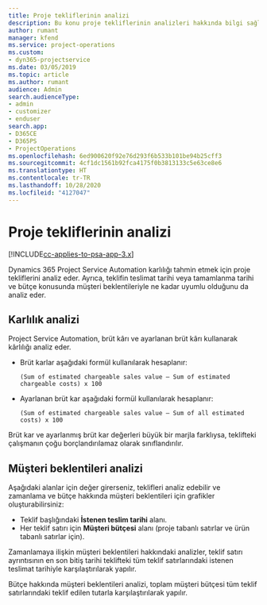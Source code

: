 ```yaml
---
title: Proje tekliflerinin analizi
description: Bu konu proje tekliflerinin analizleri hakkında bilgi sağlar.
author: rumant
manager: kfend
ms.service: project-operations
ms.custom:
- dyn365-projectservice
ms.date: 03/05/2019
ms.topic: article
ms.author: rumant
audience: Admin
search.audienceType:
- admin
- customizer
- enduser
search.app:
- D365CE
- D365PS
- ProjectOperations
ms.openlocfilehash: 6ed900620f92e76d293f6b533b101be94b25cff3
ms.sourcegitcommit: 4cf1dc1561b92fca4175f0b3813133c5e63ce8e6
ms.translationtype: HT
ms.contentlocale: tr-TR
ms.lasthandoff: 10/28/2020
ms.locfileid: "4127047"
---
```

# <a name="analysis-of-project-quotes"></a>Proje tekliflerinin analizi

[!INCLUDE[cc-applies-to-psa-app-3.x](../includes/cc-applies-to-psa-app-3x.md)]

Dynamics 365 Project Service Automation karlılığı tahmin etmek için proje tekliflerini analiz eder. Ayrıca, teklifin teslimat tarihi veya tamamlanma tarihi ve bütçe konusunda müşteri beklentileriyle ne kadar uyumlu olduğunu da analiz eder.

## <a name="profitability-analysis"></a>Karlılık analizi

Project Service Automation, brüt kârı ve ayarlanan brüt kârı kullanarak kârlılığı analiz eder.

- Brüt karlar aşağıdaki formül kullanılarak hesaplanır:

  `
    (Sum of estimated chargeable sales value – Sum of estimated chargeable costs) x 100
  `
- Ayarlanan brüt kar aşağıdaki formül kullanılarak hesaplanır:

  `
    (Sum of estimated chargeable sales value – Sum of all estimated costs) x 100
  `

Brüt kar ve ayarlanmış brüt kar değerleri büyük bir marjla farklıysa, teklifteki çalışmanın çoğu borçlandırılamaz olarak sınıflandırılır.

## <a name="analysis-of-customer-expectations"></a>Müşteri beklentileri analizi

Aşağıdaki alanlar için değer girerseniz, teklifleri analiz edebilir ve zamanlama ve bütçe hakkında müşteri beklentileri için grafikler oluşturabilirsiniz:

- Teklif başlığındaki **İstenen teslim tarihi** alanı.
- Her teklif satırı için **Müşteri bütçesi** alanı (proje tabanlı satırlar ve ürün tabanlı satırlar için).

Zamanlamaya ilişkin müşteri beklentileri hakkındaki analizler, teklif satırı ayrıntısının en son bitiş tarihi teklifteki tüm teklif satırlarındaki istenen teslimat tarihiyle karşılaştırılarak yapılır.

Bütçe hakkında müşteri beklentileri analizi, toplam müşteri bütçesi tüm teklif satırlarındaki teklif edilen tutarla karşılaştırılarak yapılır.
